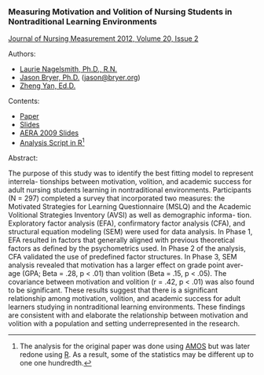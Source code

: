 ### Measuring Motivation and Volition of Nursing Students in Nontraditional Learning Environments

[Journal of Nursing Measurement 2012, Volume 20, Issue 2](http://www.ingentaconnect.com/content/springer/nmeas/2012/00000020/00000002/art00002)

Authors:

* [Laurie Nagelsmith, Ph.D., R.N.](http://www.excelsior.edu/laurie_v_nagelsmith_faculty_profile)
* [Jason Bryer, Ph.D.](http://jason.bryer.org) (jason@bryer.org)
* [Zheng Yan, Ed.D.](http://www.albany.edu/educational_psychology/yan.php)

Contents:

* [Paper](Document/Nagelsmith_Bryer_Yan.pdf)
* [Slides](Slides/SEMinR.html)
* [AERA 2009 Slides](Slides/2009-04-15.SEM.AERA.pdf)
* [Analysis Script in R](R/Analysis.R)[^1]

Abstract: 

The purpose of this study was to identify the best fitting model to represent interrela- tionships between motivation, volition, and academic success for adult nursing students learning in nontraditional environments. Participants (N = 297) completed a survey that incorporated two measures: the Motivated Strategies for Learning Questionnaire (MSLQ) and the Academic Volitional Strategies Inventory (AVSI) as well as demographic informa- tion. Exploratory factor analysis (EFA), confirmatory factor analysis (CFA), and structural equation modeling (SEM) were used for data analysis. In Phase 1, EFA resulted in factors that generally aligned with previous theoretical factors as defined by the psychometrics used. In Phase 2 of the analysis, CFA validated the use of predefined factor structures. In Phase 3, SEM analysis revealed that motivation has a larger effect on grade point aver- age (GPA; Beta = .28, p < .01) than volition (Beta = .15, p < .05). The covariance between motivation and volition (r = .42, p < .01) was also found to be significant. These results suggest that there is a significant relationship among motivation, volition, and academic success for adult learners studying in nontraditional learning environments. These findings are consistent with and elaborate the relationship between motivation and volition with a population and setting underrepresented in the research.

[^1]: The analysis for the original paper was done using [AMOS](http://www-03.ibm.com/software/products/en/spss-amos) but was later redone using [R](http://www.r-project.org). As a result, some of the statistics may be different up to one one hundredth.
